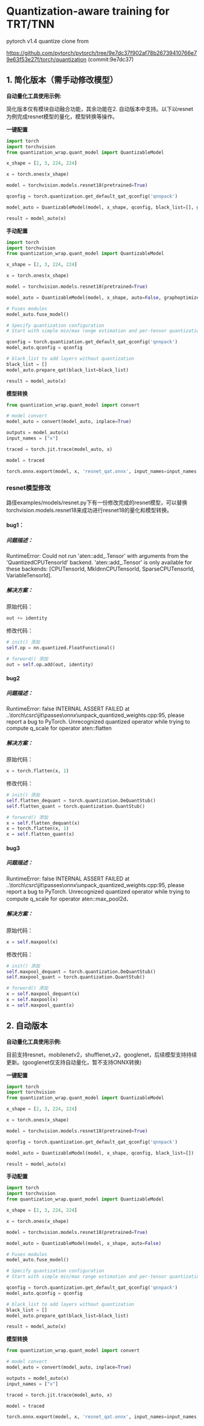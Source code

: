 # Quantization-aware training for TRT/TNN

pytorch v1.4 quantize clone from

https://github.com/pytorch/pytorch/tree/9e7dc37f902af78b26739410766e79e63f53e27f/torch/quantization (commit:9e7dc37)



## 1. 简化版本（需手动修改模型）

**自动量化工具使用示例:**

简化版本仅有模块自动融合功能，其余功能在2. 自动版本中支持。以下以resnet为例完成resnet模型的量化，模型转换等操作。

**一键配置**

```python
import torch
import torchvision
from quantization_wrap.quant_model import QuantizableModel

x_shape = [2, 3, 224, 224]

x = torch.ones(x_shape)

model = torchvision.models.resnet18(pretrained=True)

qconfig = torch.quantization.get_default_qat_qconfig('qnnpack')

model_auto = QuantizableModel(model, x_shape, qconfig, black_list=[], graphoptimizer='easy')

result = model_auto(x)
```

**手动配置**

```python
import torch
import torchvision
from quantization_wrap.quant_model import QuantizableModel

x_shape = [2, 3, 224, 224]

x = torch.ones(x_shape)

model = torchvision.models.resnet18(pretrained=True)

model_auto = QuantizableModel(model, x_shape, auto=False, graphoptimizer='easy')

# Fuses modules
model_auto.fuse_model()

# Specify quantization configuration
# Start with simple min/max range estimation and per-tensor quantization of weights and activation

qconfig = torch.quantization.get_default_qat_qconfig('qnnpack')
model_auto.qconfig = qconfig

# black_list to add layers without quantization
black_list = []
model_auto.prepare_qat(black_list=black_list)

result = model_auto(x)
```

**模型转换**

```python
from quantization_wrap.quant_model import convert

# model convert
model_auto = convert(model_auto, inplace=True)

outputs = model_auto(x)
input_names = ["x"]

traced = torch.jit.trace(model_auto, x)

model = traced

torch.onnx.export(model, x, 'resnet_qat.onnx', input_names=input_names, example_outputs=outputs,operator_export_type=torch.onnx.OperatorExportTypes.ONNX_ATEN_FALLBACK)
```

### resnet模型修改

路径examples/models/resnet.py下有一份修改完成的resnet模型，可以替换torchvision.models.resnet18来成功进行resnet18的量化和模型转换。

#### bug1：

##### 问题描述：

RuntimeError: Could not run 'aten::add_.Tensor' with arguments from the 'QuantizedCPUTensorId' backend. 'aten::add_.Tensor' is only available for these backends: [CPUTensorId, MkldnnCPUTensorId, SparseCPUTensorId, VariableTensorId].

##### 解决方案：

原始代码：

```python
out += identity
```

修改代码：

```python
# init() 添加
self.op = nn.quantized.FloatFunctional()

# forword() 添加
out = self.op.add(out, identity)
```

#### bug2

##### 问题描述：

RuntimeError: false INTERNAL ASSERT FAILED at ..\torch\csrc\jit\passes\onnx\unpack_quantized_weights.cpp:95, please report a bug to PyTorch. Unrecognized quantized operator while trying to compute q_scale for operator aten::flatten

##### 解决方案：

原始代码：

```python
x = torch.flatten(x, 1)
```

修改代码：

```python
# init() 添加
self.flatten_dequant = torch.quantization.DeQuantStub()
self.flatten_quant = torch.quantization.QuantStub()

# forword() 添加
x = self.flatten_dequant(x)
x = torch.flatten(x, 1)
x = self.flatten_quant(x)
```

#### bug3

##### 问题描述：

RuntimeError: false INTERNAL ASSERT FAILED at ..\torch\csrc\jit\passes\onnx\unpack_quantized_weights.cpp:95, please report a bug to PyTorch. Unrecognized quantized operator while trying to compute q_scale for operator aten::max_pool2d、

##### 解决方案：

原始代码：

```python
x = self.maxpool(x)
```

修改代码：

```python
# init() 添加
self.maxpool_dequant = torch.quantization.DeQuantStub()
self.maxpool_quant = torch.quantization.QuantStub()

# forword() 添加
x = self.maxpool_dequant(x)
x = self.maxpool(x)
x = self.maxpool_quant(x)
```

## 2. 自动版本

**自动量化工具使用示例:**

目前支持resnet，mobilenetv2，shufflenet_v2，googlenet，后续模型支持持续更新。(googlenet仅支持自动量化，暂不支持ONNX转换)

**一键配置**

```python
import torch
import torchvision
from quantization_wrap.quant_model import QuantizableModel

x_shape = [2, 3, 224, 224]

x = torch.ones(x_shape)

model = torchvision.models.resnet18(pretrained=True)

qconfig = torch.quantization.get_default_qat_qconfig('qnnpack')

model_auto = QuantizableModel(model, x_shape, qconfig, black_list=[])

result = model_auto(x)
```

**手动配置**

```python
import torch
import torchvision
from quantization_wrap.quant_model import QuantizableModel

x_shape = [2, 3, 224, 224]

x = torch.ones(x_shape)

model = torchvision.models.resnet18(pretrained=True)

model_auto = QuantizableModel(model, x_shape, auto=False)

# Fuses modules
model_auto.fuse_model()

# Specify quantization configuration
# Start with simple min/max range estimation and per-tensor quantization of weights and activation

qconfig = torch.quantization.get_default_qat_qconfig('qnnpack')
model_auto.qconfig = qconfig

# black_list to add layers without quantization
black_list = []
model_auto.prepare_qat(black_list=black_list)

result = model_auto(x)
```

**模型转换**

```python
from quantization_wrap.quant_model import convert

# model convert
model_auto = convert(model_auto, inplace=True)

outputs = model_auto(x)
input_names = ["x"]

traced = torch.jit.trace(model_auto, x)

model = traced

torch.onnx.export(model, x, 'resnet_qat.onnx', input_names=input_names, example_outputs=outputs,operator_export_type=torch.onnx.OperatorExportTypes.ONNX_ATEN_FALLBACK)
```

